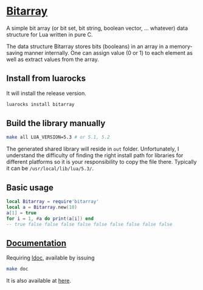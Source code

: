 # [Bitarray](https://cleoold.github.io/bitarray/)

A simple bit array (or bit set, bit string, boolean vector, ... whatever) data structure for Lua written in pure C.

The data structure Bitarray stores bits (booleans) in an array in a memory-saving manner internally. 
One can assign value (0 or 1) to each element as well as extract values from the array.

## Install from luarocks
It will install the release version.
```sh
luarocks install bitarray
```

## Build the library manually
```sh
make all LUA_VERSION=5.3 # or 5.1, 5.2
```
The generated shared library will reside in `out` folder. Unfortunately, I understand the difficulty of finding the right install path
for libraries for different platforms so it is your responsibility to copy the file there. Typically it can be `/usr/local/lib/lua/5.3/`.

## Basic usage
```lua
local Bitarray = require'bitarray'
local a = Bitarray.new(10)
a[1] = true
for i = 1, #a do print(a[i]) end
-- true false false false false false false false false false
```

## [Documentation](doc/index.html)
Requiring [ldoc](http://stevedonovan.github.io/ldoc/), available by issuing
```sh
make doc
```
It is also available at [here](doc/index.html).

